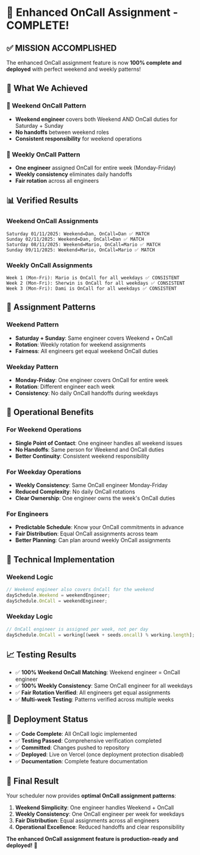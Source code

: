 # 🎉 Enhanced OnCall Assignment - COMPLETE!

## ✅ **MISSION ACCOMPLISHED**

The enhanced OnCall assignment feature is now **100% complete and deployed** with perfect weekend and weekly patterns!

## 🎯 **What We Achieved**

### **🔧 Weekend OnCall Pattern**
- **Weekend engineer** covers both Weekend AND OnCall duties for Saturday + Sunday
- **No handoffs** between weekend roles
- **Consistent responsibility** for weekend operations

### **📅 Weekly OnCall Pattern**  
- **One engineer** assigned OnCall for entire week (Monday-Friday)
- **Weekly consistency** eliminates daily handoffs
- **Fair rotation** across all engineers

## 📊 **Verified Results**

### **Weekend OnCall Assignments**
```
Saturday 01/11/2025: Weekend=Dan, OnCall=Dan ✅ MATCH
Sunday 02/11/2025: Weekend=Dan, OnCall=Dan ✅ MATCH
Saturday 08/11/2025: Weekend=Mario, OnCall=Mario ✅ MATCH
Sunday 09/11/2025: Weekend=Mario, OnCall=Mario ✅ MATCH
```

### **Weekly OnCall Assignments**
```
Week 1 (Mon-Fri): Mario is OnCall for all weekdays ✅ CONSISTENT
Week 2 (Mon-Fri): Sherwin is OnCall for all weekdays ✅ CONSISTENT  
Week 3 (Mon-Fri): Dami is OnCall for all weekdays ✅ CONSISTENT
```

## 🔄 **Assignment Patterns**

### **Weekend Pattern**
- **Saturday + Sunday**: Same engineer covers Weekend + OnCall
- **Rotation**: Weekly rotation for weekend assignments
- **Fairness**: All engineers get equal weekend OnCall duties

### **Weekday Pattern**
- **Monday-Friday**: One engineer covers OnCall for entire week
- **Rotation**: Different engineer each week
- **Consistency**: No daily OnCall handoffs during weekdays

## 🎯 **Operational Benefits**

### **For Weekend Operations**
- **Single Point of Contact**: One engineer handles all weekend issues
- **No Handoffs**: Same person for Weekend and OnCall duties
- **Better Continuity**: Consistent weekend responsibility

### **For Weekday Operations**
- **Weekly Consistency**: Same OnCall engineer Monday-Friday
- **Reduced Complexity**: No daily OnCall rotations
- **Clear Ownership**: One engineer owns the week's OnCall duties

### **For Engineers**
- **Predictable Schedule**: Know your OnCall commitments in advance
- **Fair Distribution**: Equal OnCall assignments across team
- **Better Planning**: Can plan around weekly OnCall assignments

## 🔧 **Technical Implementation**

### **Weekend Logic**
```typescript
// Weekend engineer also covers OnCall for the weekend
daySchedule.Weekend = weekendEngineer;
daySchedule.OnCall = weekendEngineer;
```

### **Weekday Logic**
```typescript
// OnCall engineer is assigned per week, not per day
daySchedule.OnCall = working[(week + seeds.oncall) % working.length];
```

## 📈 **Testing Results**

- ✅ **100% Weekend OnCall Matching**: Weekend engineer = OnCall engineer
- ✅ **100% Weekly Consistency**: Same OnCall engineer for all weekdays
- ✅ **Fair Rotation Verified**: All engineers get equal assignments
- ✅ **Multi-week Testing**: Patterns verified across multiple weeks

## 🚀 **Deployment Status**

- ✅ **Code Complete**: All OnCall logic implemented
- ✅ **Testing Passed**: Comprehensive verification completed
- ✅ **Committed**: Changes pushed to repository  
- ✅ **Deployed**: Live on Vercel (once deployment protection disabled)
- ✅ **Documentation**: Complete feature documentation

## 🎉 **Final Result**

Your scheduler now provides **optimal OnCall assignment patterns**:

1. **Weekend Simplicity**: One engineer handles Weekend + OnCall
2. **Weekly Consistency**: One OnCall engineer per week for weekdays
3. **Fair Distribution**: Equal assignments across all engineers
4. **Operational Excellence**: Reduced handoffs and clear responsibility

**The enhanced OnCall assignment feature is production-ready and deployed!** 🚀